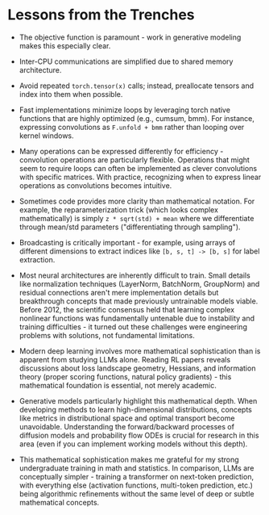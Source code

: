# Lessons from the Trenches 

- The objective function is paramount - work in generative modeling makes this especially clear.
- Inter-CPU communications are simplified due to shared memory architecture.
- Avoid repeated `torch.tensor(x)` calls; instead, preallocate tensors and index into them when possible.
- Fast implementations minimize loops by leveraging torch native functions that are highly optimized (e.g., cumsum, bmm). For instance, expressing convolutions as `F.unfold + bmm` rather than looping over kernel windows.
- Many operations can be expressed differently for efficiency - convolution operations are particularly flexible. Operations that might seem to require loops can often be implemented as clever convolutions with specific matrices. With practice, recognizing when to express linear operations as convolutions becomes intuitive.

- Sometimes code provides more clarity than mathematical notation. For example, the reparameterization trick (which looks complex mathematically) is simply `z * sqrt(std) + mean` where we differentiate through mean/std parameters ("differentiating through sampling").
- Broadcasting is critically important - for example, using arrays of different dimensions to extract indices like `[b, s, t] -> [b, s]` for label extraction.
- Most neural architectures are inherently difficult to train. Small details like normalization techniques (LayerNorm, BatchNorm, GroupNorm) and residual connections aren't mere implementation details but breakthrough concepts that made previously untrainable models viable. Before 2012, the scientific consensus held that learning complex nonlinear functions was fundamentally untenable due to instability and training difficulties - it turned out these challenges were engineering problems with solutions, not fundamental limitations.
- Modern deep learning involves more mathematical sophistication than is apparent from studying LLMs alone. Reading RL papers reveals discussions about loss landscape geometry, Hessians, and information theory (proper scoring functions, natural policy gradients) - this mathematical foundation is essential, not merely academic.
- Generative models particularly highlight this mathematical depth. When developing methods to learn high-dimensional distributions, concepts like metrics in distributional space and optimal transport become unavoidable. Understanding the forward/backward processes of diffusion models and probability flow ODEs is crucial for research in this area (even if you can implement working models without this depth).
- This mathematical sophistication makes me grateful for my strong undergraduate training in math and statistics. In comparison, LLMs are conceptually simpler - training a transformer on next-token prediction, with everything else (activation functions, multi-token prediction, etc.) being algorithmic refinements without the same level of deep or subtle mathematical concepts.

